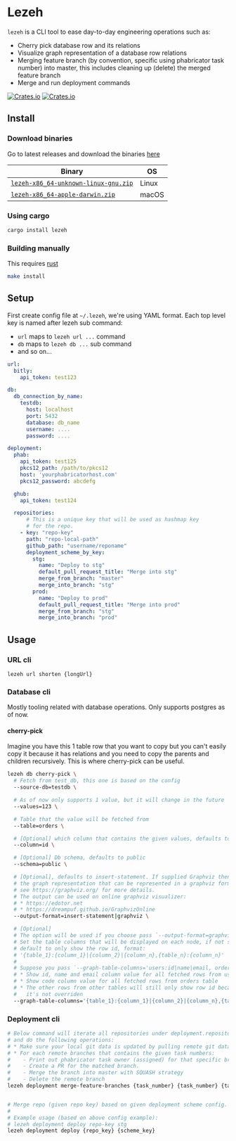 # Lezeh
`lezeh` is a CLI tool to ease day-to-day engineering operations such as:
* Cherry pick database row and its relations
* Visualize graph representation of a database row relations
* Merging feature branch (by convention, specific using phabricator task number) into master,
  this includes cleaning up (delete) the merged feature branch
* Merge and run deployment commands

[![Crates.io](https://img.shields.io/crates/v/lezeh)](https://crates.io/crates/lezeh)
[![Crates.io](https://img.shields.io/crates/l/lezeh)](./license)


## Install
### Download binaries
Go to latest releases and download the binaries [here](https://github.com/sendyhalim/lezeh/releases/latest)

| Binary                               | OS    |
| ------------------------------------ | ----- |
| [`lezeh-x86_64-unknown-linux-gnu.zip`](https://github.com/sendyhalim/lezeh/releases/latest/download/lezeh-x86_64-unknown-linux-gnu.zip) | Linux |
| [`lezeh-x86_64-apple-darwin.zip`](https://github.com/sendyhalim/lezeh/releases/latest/download/lezeh-x86_64-apple-darwin.zip)      | macOS |

### Using cargo
```bash
cargo install lezeh
```

### Building manually
This requires [rust](https://www.rust-lang.org/tools/install)
```bash
make install
```


## Setup
First create config file at `~/.lezeh`, we're using YAML format. Each top level key
is named after lezeh sub command:
* `url` maps to `lezeh url ...` command
* `db` maps to `lezeh db ...` sub command
* and so on...

```yaml
url:
  bitly:
    api_token: test123

db:
  db_connection_by_name:
    testdb:
      host: localhost
      port: 5432
      database: db_name
      username: ....
      password: ....

deployment:
  phab:
    api_token: test125
    pkcs12_path: /path/to/pkcs12
    host: 'yourphabricatorhost.com'
    pkcs12_password: abcdefg

  ghub:
    api_token: test124

  repositories:
      # This is a unique key that will be used as hashmap key
      # for the repo.
    - key: "repo-key"
      path: "repo-local-path"
      github_path: "username/reponame"
      deployment_scheme_by_key:
        stg:
          name: "Deploy to stg"
          default_pull_request_title: "Merge into stg"
          merge_from_branch: "master"
          merge_into_branch: "stg"
        prod:
          name: "Deploy to prod"
          default_pull_request_title: "Merge into prod"
          merge_from_branch: "stg"
          merge_into_branch: "prod"
```


## Usage
### URL cli
```
lezeh url shorten {longUrl}
```

### Database cli
Mostly tooling related with database operations. Only supports postgres as of now.

#### cherry-pick
Imagine you have this 1 table row that you want to copy but you can't easily
copy it because it has relations and you need to copy the parents and children
recursively. This is where cherry-pick can be useful.

```bash
lezeh db cherry-pick \
  # Fetch from test_db, this one is based on the config
  --source-db=testdb \

  # As of now only supports 1 value, but it will change in the future
  --values=123 \

  # Table that the value will be fetched from
  --table=orders \

  # [Optional] which column that contains the given values, defaults to id
  --column=id \

  # [Optional] Db schema, defaults to public
  --schema=public \

  # [Optional], defaults to insert-statement. If supplied Graphviz then it'll serialize
  # the graph representation that can be represented in a graphviz format
  # see https://graphviz.org/ for more details.
  # The output can be used on online graphviz visualizer:
  # * https://edotor.net
  # * https://dreampuf.github.io/GraphvizOnline
  --output-format=insert-statement|graphviz \

  # [Optional]
  # The option will be used if you choose pass `--output-format=graphviz`.
  # Set the table columns that will be displayed on each node, if not set it'll
  # default to only show the row id, format:
  # '{table_1}:{column_1}|{column_2}|{column_n},{table_n}:{column_n}'
  #
  # Suppose you pass `--graph-table-columns='users:id|name|email, orders:code'`, it will
  # * Show id, name and email column value for all fetched rows from users table
  # * Show code column value for all fetched rows from orders table
  # * The other rows from other tables will still only show row id because
  #   it's not overriden
  --graph-table-columns='{table_1}:{column_1}|{column_2}|{column_n},{table_n}:{column_n}, {table_n}:{column_n}'
```


### Deployment cli
```bash
# Below command will iterate all repositories under deployment.repositories config
# and do the following operations:
# * Make sure your local git data is updated by pulling remote git data from GH.
# * For each remote branches that contains the given task numbers:
#    - Print out phabricator task owner (assigned) for that specific branch.
#    - Create a PR for the matched branch.
#    - Merge the branch into master with SQUASH strategy
#    - Delete the remote branch
lezeh deployment merge-feature-branches {task_number} {task_number} {task_number} ...


# Merge repo (given repo key) based on given deployment scheme config.
#
# Example usage (based on above config example):
# lezeh deployment deploy repo-key stg
lezeh deployment deploy {repo_key} {scheme_key}
```
